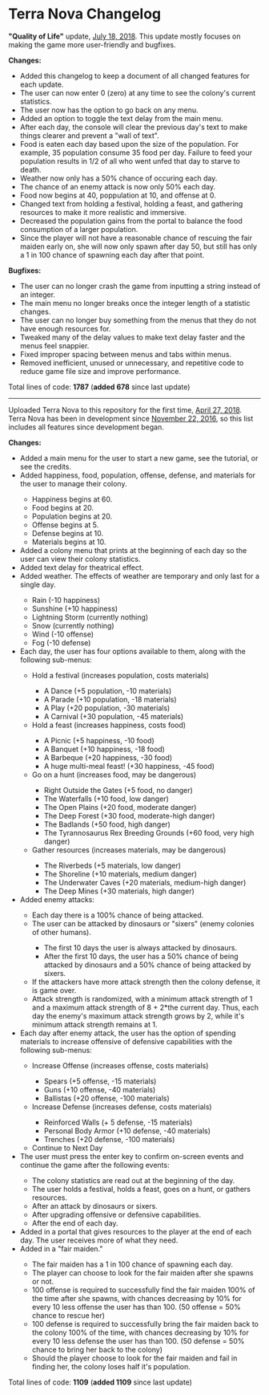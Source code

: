 # Terra Nova Changelog

<strong>"Quality of Life"</strong> update, <ins>July 18, 2018</ins>.
This update mostly focuses on making the game more user-friendly and bugfixes.

<strong>Changes:</strong>

<ul>

<li>Added this changelog to keep a document of all changed features for each update.</li>
<li>The user can now enter 0 (zero) at any time to see the colony's current statistics.</li>
<li>The user now has the option to go back on any menu.</li>
<li>Added an option to toggle the text delay from the main menu.</li>
<li>After each day, the console will clear the previous day's text to make things clearer and prevent a "wall of text".</li>
<li>Food is eaten each day based upon the size of the population. For example, 35 population consume 35 food per day. Failure to feed your population results in 1/2 of all who went unfed that day to starve to death.</li>
<li>Weather now only has a 50% chance of occuring each day.</li>
<li>The chance of an enemy attack is now only 50% each day.</li>
<li>Food now begins at 40, poppulation at 10, and offense at 0.</li>
<li>Changed text from holding a festival, holding a feast, and gathering resources to make it more realistic and immersive.</li>
<li>Decreased the population gains from the portal to balance the food consumption of a larger population.</li>
<li>Since the player will not have a reasonable chance of rescuing the fair maiden early on, she will now only spawn after day 50, but still has only a 1 in 100 chance of spawning each day after that point.</li>

</ul>

<strong>Bugfixes:</strong>

<ul>

<li>The user can no longer crash the game from inputting a string instead of an integer.</li>
<li>The main menu no longer breaks once the integer length of a statistic changes.</li>
<li>The user can no longer buy something from the menus that they do not have enough resources for.</li>
<li>Tweaked many of the delay values to make text delay faster and the menus feel snappier.</li>
<li>Fixed improper spacing between menus and tabs within menus.</li>
<li>Removed inefficient, unused or unnecessary, and repetitive code to reduce game file size and improve performance.</li>
  
</ul>

Total lines of code: <strong>1787</strong> (<strong>added 678</strong> since last update)



<hr />



Uploaded Terra Nova to this repository for the first time, <ins>April 27, 2018</ins>.
Terra Nova has been in development since <ins>November 22, 2016</ins>,
so this list includes all features since development began.

<strong>Changes:</strong>

<ul>

<li>Added a main menu for the user to start a new game, see the tutorial, or see the credits.</li>
<li>Added happiness, food, population, offense, defense, and materials for the user to manage their colony.</li>
<ul>
	<li>Happiness begins at 60.</li>
	<li>Food begins at 20.</li>
	<li>Population begins at 20.</li>
	<li>Offense begins at 5.</li>
	<li>Defense begins at 10.</li>
	<li>Materials begins at 10.</li>
</ul>

<li>Added a colony menu that prints at the beginning of each day so the user can view their colony statistics.</li>
<li>Added text delay for theatrical effect.</li>
<li>Added weather. The effects of weather are temporary and only last for a single day.</li>
<ul>
	<li>Rain			(-10 happiness)</li>
	<li>Sunshine		(+10 happiness)</li>
	<li>Lightning Storm	(currently nothing)</li>
	<li>Snow			(currently nothing)</li>
	<li>Wind			(-10 offense)</li>
	<li>Fog				(-10 defense)</li>
</ul>

<li>Each day, the user has four options available to them, along with the following sub-menus:</li>
<ul>
	<li>Hold a festival  	(increases population, costs materials)</li>
	<ul>
		<li>A Dance        (+5 population,  -10 materials)</li>
		<li>A Parade       (+10 population, -18 materials)</li>
		<li>A Play         (+20 population, -30 materials)</li>
		<li>A Carnival     (+30 population, -45 materials)</li>
	</ul>
	<li>Hold a feast     	(increases happiness, costs food)</li>
	<ul>
		<li>A Picnic                  (+5 happiness,  -10 food)</li>
		<li>A Banquet                 (+10 happiness, -18 food)</li>
		<li>A Barbeque                (+20 happiness, -30 food)</li>
		<li>A huge multi-meal feast!  (+30 happiness, -45 food)</li>
	</ul>
	<li>Go on a hunt     	(increases food, may be dangerous)</li>
	<ul>
		<li>Right Outside the Gates                 (+5 food, no danger)</li>
		<li>The Waterfalls                          (+10 food, low danger)</li>
		<li>The Open Plains                         (+20 food, moderate danger)</li>
		<li>The Deep Forest                         (+30 food, moderate-high danger)</li>
		<li>The Badlands                            (+50 food, high danger)</li>
		<li>The Tyrannosaurus Rex Breeding Grounds  (+60 food, very high danger)</li>
	</ul>
	<li>Gather resources 	(increases materials, may be dangerous)</li>
	<ul>
		<li>The Riverbeds         (+5 materials,  low danger)</li>
		<li>The Shoreline         (+10 materials, medium danger)</li>
		<li>The Underwater Caves  (+20 materials, medium-high danger)</li>
		<li>The Deep Mines        (+30 materials, high danger)</li>
	</ul>
</ul>

<li>Added enemy attacks:</li>
<ul>
	<li>Each day there is a 100% chance of being attacked.</li>
	<li>The user can be attacked by dinosaurs or "sixers" (enemy colonies of other humans).</li>
	<ul>
		<li>The first 10 days the user is always attacked by dinosaurs.</li>
		<li>After the first 10 days, the user has a 50% chance of being attacked by dinosaurs and a 50% chance of being attacked by sixers.</li>
	</ul>
	<li>If the attackers have more attack strength then the colony defense, it is game over.</li>
	<li>Attack strength is randomized, with a minimum attack strength of 1 and a maximum attack strength of 8 + 2*the current day. Thus, each day the enemy's maximum attack strength grows by 2, while it's minimum attack strength remains at 1.</li>
</ul>

<li>Each day after enemy attack, the user has the option of spending materials to increase offensive of defensive capabilities with the following sub-menus:</li>
<ul>
	<li>Increase Offense  	(increases offense, costs materials)</li>
	<ul>
		<li>Spears      (+5 offense,  -15 materials)</li>
		<li>Guns        (+10 offense, -40 materials)</li>
		<li>Ballistas   (+20 offense, -100 materials)</li>
	</ul>
	<li>Increase Defense     	(increases defense, costs materials)</li>
	<ul>
		<li>Reinforced Walls      (+ 5 defense, -15 materials)</li>
		<li>Personal Body Armor   (+10 defense, -40 materials)</li>
		<li>Trenches              (+20 defense, -100 materials)</li>
	</ul>
	<li>Continue to Next Day</li>
</ul>

<li>The user must press the enter key to confirm on-screen events and continue the game after the following events:</li>
<ul>
	<li>The colony statistics are read out at the beginning of the day.</li>
	<li>The user holds a festival, holds a feast, goes on a hunt, or gathers resources.</li>
	<li>After an attack by dinosaurs or sixers.</li>
	<li>After upgrading offensive or defensive capabilities.</li>
	<li>After the end of each day.</li>
</ul>

<li>Added in a portal that gives resources to the player at the end of each day. The user receives more of what they need.</li>
<li>Added in a "fair maiden."</li>
<ul>
	<li>The fair maiden has a 1 in 100 chance of spawning each day.</li>
	<li>The player can choose to look for the fair maiden after she spawns or not.</li>
	<li>100 offense is required to successfully find the fair maiden 100% of the time after she spawns, with chances decreasing by 10% for every 10 less offense the user has than 100. (50 offense = 50% chance to rescue her)</li>
	<li>100 defense is required to successfully bring the fair maiden back to the colony 100% of the time, with chances decreasing by 10% for every 10 less defense the user has than 100. (50 defense = 50% chance to bring her back to the colony)</li>
	<li>Should the player choose to look for the fair maiden and fail in finding her, the colony loses half it's population.</li>
</ul>
  
</ul>

Total lines of code: <strong>1109</strong> (<strong>added 1109</strong> since last update)